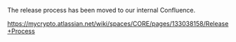 The release process has been moved to our internal Confluence. 

https://mycrypto.atlassian.net/wiki/spaces/CORE/pages/133038158/Release+Process